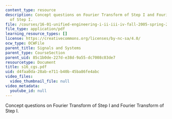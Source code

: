 ```yaml
---
content_type: resource
description: Concept questions on Fourier Transform of Step I and Fourier Transform
  of Step I.
file: /courses/16-01-unified-engineering-i-ii-iii-iv-fall-2005-spring-2006/d4faa0da28abe711b40b45ba86fe4abc_s16_cgs.pdf
file_type: application/pdf
learning_resource_types: []
license: https://creativecommons.org/licenses/by-nc-sa/4.0/
ocw_type: OCWFile
parent_title: Signals and Systems
parent_type: CourseSection
parent_uid: 85c1b0de-227d-e38d-9a55-dc7008c03de7
resourcetype: Document
title: s16_cgs.pdf
uid: d4faa0da-28ab-e711-b40b-45ba86fe4abc
video_files:
  video_thumbnail_file: null
video_metadata:
  youtube_id: null
---
```

Concept questions on Fourier Transform of Step I and Fourier Transform of Step I.